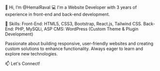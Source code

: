 👋 Hi, I’m @HemalRaval
💻 I'm a Website Developer with 3 years of experience in front-end and back-end development.

🚀 Skills:
Front-End: HTML5, CSS3, Bootstrap, React.js, Tailwind CSS.
Back-End: PHP, MySQLi, ASP
CMS: WordPress (Custom Theme & Plugin Development)

Passionate about building responsive, user-friendly websites and creating custom solutions to enhance functionality. Always eager to learn and explore new technologies.

📫 Let's Connect!

<!---
@HemalRaval/HemalRaval is a ✨ special ✨ repository because its `README.md` (this file) appears on your GitHub profile.
You can click the Preview link to take a look at your changes.
--->
